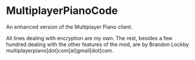 # MultiplayerPianoCode
An enhanced version of the Multiplayer Piano client.

All lines dealing with encryption are my own. The rest, besides a few hundred dealing with the other features of the mod, are by Brandon Lockby multiplayerpiano[dot]com[at]gmail[dot]com.
